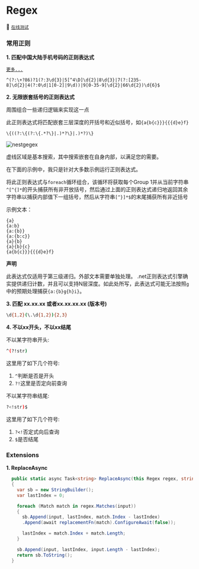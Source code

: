 # Regex

:unicorn: [`在线测试`](https://regex101.com/)

<!-- tabs:start -->

### **常用正则**

**1. 匹配中国大陆手机号码的正则表达式**

[`更多...`](https://github.com/VincentSit/ChinaMobilePhoneNumberRegex/blob/master/README-CN.md)

```text
^(?:\+?86)?1(?:3\d{3}|5[^4\D]\d{2}|8\d{3}|7(?:[235-8]\d{2}|4(?:0\d|1[0-2]|9\d))|9[0-35-9]\d{2}|66\d{2})\d{6}$
```

**2. 无限嵌套括号的正则表达式**

周围组合一些递归逻辑来实现这一点

此正则表达式将匹配嵌套三层深度的开括号和近似括号，如`{a{b{c}}}{{{d}e}f}`

```text
\{((?:\{(?:\{.*?\}|.)*?\}|.)*?)\}
```

![nestgegex](https://user-images.githubusercontent.com/58240137/117565394-89bf1c00-b0e3-11eb-9ef1-f72ef749ab20.png)

虚线区域是基本搜索，其中搜索嵌套在自身内部，以满足您的需要。

在下面的示例中，我只是针对大多数示例运行正则表达式。

将此正则表达式与`foreach`循环组合，该循环将获取每个Group 1并从当前字符串`^[^{]*`的开头捕获所有非开放括号，然后通过上面的正则表达式递归地返回其余字符串以捕获内部值下一组括号，然后从字符串`[^}]*$`的末尾捕获所有非近括号

示例文本：

```text
{a}
{a:b}
{a:{b}}
{a:{b:c}}
{a}{b}
{a}{b}{c}
{a{b{c}}}{{{d}e}f}
```
**声明**

此表达式仅适用于第三级递归。外部文本需要单独处理。 .net正则表达式引擎确实提供递归计数，并且可以支持N层深度。如此处所写，此表达式可能无法按照`g`中的预期处理捕获`{a:{b}g{h}i}`。


**3. 匹配 xx.xx.xx 或者xx.xx.xx.xx (版本号)**

```bash
\d{1,2}(\.\d{1,2}){2,3}
```

**4. 不以xx开头，不以xx结尾**

不以某字符串开头:

```bash
^(?!str)
```

这里用了如下几个符号:

1. `^`判断是否是开头
2. `?!`这里是否定向前查询

不以某字符串结尾:

```bash
?<!str)$
```

这里用了如下几个符号:

1. `?<!`否定式向后查询
2. `$`是否结尾

### **Extensions**

**1. ReplaceAsync**

```csharp
  public static async Task<string> ReplaceAsync(this Regex regex, string input, Func<Match, Task<string>> replacementFn)
  {
    var sb = new StringBuilder();
    var lastIndex = 0;

    foreach (Match match in regex.Matches(input))
    {
      sb.Append(input, lastIndex, match.Index - lastIndex)
      .Append(await replacementFn(match).ConfigureAwait(false));

      lastIndex = match.Index + match.Length;
    }

    sb.Append(input, lastIndex, input.Length - lastIndex);
    return sb.ToString();
  }
```

<!-- tabs:end -->
